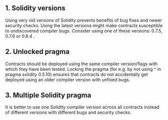 ## 1. Solidity versions

Using very old versions of Solidity prevents benefits of bug fixes and newer security checks. Using the latest versions might make contracts susceptible to undiscovered compiler bugs. Consider using one of these versions: 0.7.5, 0.7.6 or 0.8.4 .

## 2. Unlocked pragma

Contracts should be deployed using the same compiler version/flags with which they have been tested. Locking the pragma (for e.g. by not using ^ in pragma solidity 0.5.10) ensures that contracts do not accidentally get deployed using an older compiler version with unfixed bugs.

## 3. Multiple Solidity pragma

It is better to use one Solidity compiler version across all contracts instead of different versions with different bugs and security checks.
